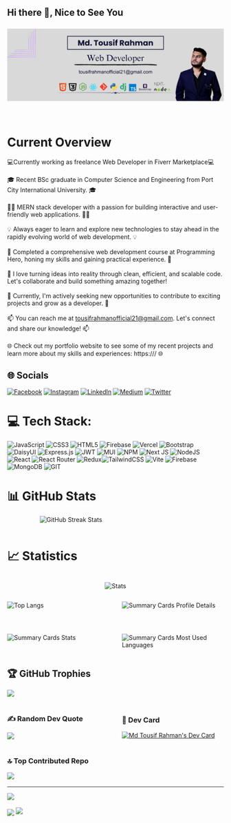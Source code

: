 ## Hi there 👋, Nice to See You<br><br>![I'm a MERN Stack Developer](./assets/coverPic.png)

<br>

# Current Overview

💻Currently working as freelance Web Developer in Fiverr Marketplace💻 <br/> </br>
🎓 Recent BSc graduate in Computer Science and Engineering from Port City International University. 🎓<br><br>👩‍💻 MERN stack developer with a passion for building interactive and user-friendly web applications. 👩‍💻<br><br>💡 Always eager to learn and explore new technologies to stay ahead in the rapidly evolving world of web development. 💡<br><br>🌟 Completed a comprehensive web development course at Programming Hero, honing my skills and gaining practical experience. 🌟<br><br>🚀 I love turning ideas into reality through clean, efficient, and scalable code. Let's collaborate and build something amazing together! <br><br>🌱 Currently, I'm actively seeking new opportunities to contribute to exciting projects and grow as a developer. 🌱<br><br>📫 You can reach me at tousifrahmanofficial21@gmail.com. Let's connect and share our knowledge! 📫<br><br>🌐 Check out my portfolio website to see some of my recent projects and learn more about my skills and experiences: https:/// 🌐
<br>

## 🌐 Socials

[![Facebook](https://img.shields.io/badge/Facebook-%231877F2.svg?logo=Facebook&logoColor=white)](https://www.facebook.com/tousifrahmanofficial) [![Instagram](https://img.shields.io/badge/Instagram-%23E4405F.svg?logo=Instagram&logoColor=white)](https://www.instagram.com/rahman_tousif/) [![LinkedIn](https://img.shields.io/badge/LinkedIn-%230077B5.svg?logo=linkedin&logoColor=white)](https://www.linkedin.com/in/tousif-rahman-79881720a/) [![Medium](https://img.shields.io/badge/Medium-12100E?logo=medium&logoColor=white)](https://medium.com/@tousifrahmanofficial21) [![Twitter](https://img.shields.io/badge/Twitter-%231DA1F2.svg?logo=Twitter&logoColor=white)](https://x.com/TousifR03827279)

# 💻 Tech Stack:

![JavaScript](https://img.shields.io/badge/javascript-%23323330.svg?style=for-the-badge&logo=javascript&logoColor=%23F7DF1E) ![CSS3](https://img.shields.io/badge/css3-%231572B6.svg?style=for-the-badge&logo=css3&logoColor=white) ![HTML5](https://img.shields.io/badge/html5-%23E34F26.svg?style=for-the-badge&logo=html5&logoColor=white) ![Firebase](https://img.shields.io/badge/firebase-%23039BE5.svg?style=for-the-badge&logo=firebase) ![Vercel](https://img.shields.io/badge/vercel-%23000000.svg?style=for-the-badge&logo=vercel&logoColor=white) ![Bootstrap](https://img.shields.io/badge/bootstrap-%238511FA.svg?style=for-the-badge&logo=bootstrap&logoColor=white) ![DaisyUI](https://img.shields.io/badge/daisyui-5A0EF8?style=for-the-badge&logo=daisyui&logoColor=white) ![Express.js](https://img.shields.io/badge/express.js-%23404d59.svg?style=for-the-badge&logo=express&logoColor=%2361DAFB) ![JWT](https://img.shields.io/badge/JWT-black?style=for-the-badge&logo=JSON%20web%20tokens) ![MUI](https://img.shields.io/badge/MUI-%230081CB.svg?style=for-the-badge&logo=mui&logoColor=white) ![NPM](https://img.shields.io/badge/NPM-%23CB3837.svg?style=for-the-badge&logo=npm&logoColor=white) ![Next JS](https://img.shields.io/badge/Next-black?style=for-the-badge&logo=next.js&logoColor=white) ![NodeJS](https://img.shields.io/badge/node.js-6DA55F?style=for-the-badge&logo=node.js&logoColor=white) ![React](https://img.shields.io/badge/react-%2320232a.svg?style=for-the-badge&logo=react&logoColor=%2361DAFB) ![React Router](https://img.shields.io/badge/React_Router-CA4245?style=for-the-badge&logo=react-router&logoColor=white) ![Redux](https://img.shields.io/badge/redux-%23593d88.svg?style=for-the-badge&logo=redux&logoColor=white)![TailwindCSS](https://img.shields.io/badge/tailwindcss-%2338B2AC.svg?style=for-the-badge&logo=tailwind-css&logoColor=white) ![Vite](https://img.shields.io/badge/vite-%23646CFF.svg?style=for-the-badge&logo=vite&logoColor=white) ![Firebase](https://img.shields.io/badge/Firebase-039BE5?style=for-the-badge&logo=Firebase&logoColor=white) ![MongoDB](https://img.shields.io/badge/MongoDB-%234ea94b.svg?style=for-the-badge&logo=mongodb&logoColor=white) ![GIT](https://img.shields.io/badge/Git-fc6d26?style=for-the-badge&logo=git&logoColor=white)

<!-- Proudly created with GPRM ( https://gprm.itsvg.in ) -->

# 📊 GitHub Stats

<div style="display: flex; justify-content: center;">
    <img src="https://github-readme-streak-stats.herokuapp.com/?user=devtousif&theme=midnight-purple&hide_border=false" width=70% alt="GitHub Streak Stats" />
</div>
<br>

# 📈 Statistics

</hr>

<div style="display: flex; justify-content: center;">

![Stats](https://github-readme-stats.vercel.app/api?username=devtousif&theme=dark&show_icons=true)

</div>

<div style="display: grid; grid-template-columns: repeat(2, 1fr); grid-gap: 30px; ">

![Top Langs](https://github-readme-stats.vercel.app/api/top-langs/?username=devtousif&theme=dark&layout=compact)

![Summary Cards Profile Details](https://github-profile-summary-cards.vercel.app/api/cards/profile-details?username=devtousif&theme=dracula)


![Summary Cards Stats](https://github-profile-summary-cards.vercel.app/api/cards/stats?username=devtousif&theme=dracula)

![Summary Cards Most Used Languages](https://github-profile-summary-cards.vercel.app/api/cards/most-commit-language?username=devtousif&theme=dracula)

</div>

## 🏆 GitHub Trophies

![](https://github-profile-trophy.vercel.app/?username=devtousif&theme=radical&no-frame=false&no-bg=false&margin-w=4)

<div style="display:flex; justify-content: space-between;
  align-items: center;">

<div style="width:50%;">

### ✍️ Random Dev Quote

![](https://quotes-github-readme.vercel.app/api?type=vetical&theme=radical)

</div>

<div style="width:50%; margin-left: 30px;">

### 📓 Dev Card

<a href="https://app.daily.dev/devtousif"><img src="https://api.daily.dev/devcards/v2/Ee03n0kEZ01HFG7xeIENs.png?type=default&r=6jk" width="356" alt="Md Tousif Rahman's Dev Card"/></a>

</div>

</div>

### 🔝 Top Contributed Repo

![](https://github-contributor-stats.vercel.app/api?username=devtousif&limit=5&theme=tokyonight&combine_all_yearly_contributions=true)

---

[![](https://visitcount.itsvg.in/api?id=devtousif&icon=5&color=11)](https://visitcount.itsvg.in)

<img align="center" src="https://github-readme-activity-graph.vercel.app/graph?username=devtousif&theme=dracula"/>

<img src="https://raw.githubusercontent.com/Trilokia/Trilokia/379277808c61ef204768a61bbc5d25bc7798ccf1/bottom_header.svg" />
